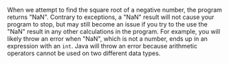 When we attempt to find the square root of a negative number, the program returns "NaN". Contrary to exceptions, a "NaN" result will not cause your program to stop, but may still become an issue if you try to the use the "NaN" result in any other calculations in the program. For example, you will likely throw an error when "NaN", which is not a number, ends up in an expression with an `int`. Java will throw an error because arithmetic operators cannot be used on two different data types.

